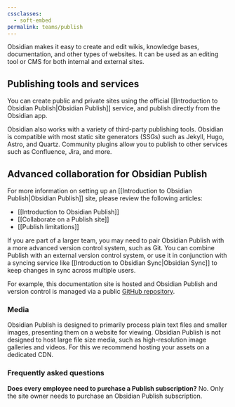 ```yaml
---
cssclasses:
  - soft-embed
permalink: teams/publish
---
```

Obsidian makes it easy to create and edit wikis, knowledge bases, documentation, and other types of websites. It can be used as an editing tool or CMS for both internal and external sites.

## Publishing tools and services

You can create public and private sites using the official [[Introduction to Obsidian Publish|Obsidian Publish]] service, and publish directly from the Obsidian app.

Obsidian also works with a variety of third-party publishing tools. Obsidian is compatible with most static site generators (SSGs) such as Jekyll, Hugo, Astro, and Quartz. Community plugins allow you to publish to other services such as Confluence, Jira, and more.

## Advanced collaboration for Obsidian Publish

For more information on setting up an [[Introduction to Obsidian Publish|Obsidian Publish]] site, please review the following articles:

- [[Introduction to Obsidian Publish]]
- [[Collaborate on a Publish site]]
- [[Publish limitations]]

If you are part of a larger team, you may need to pair Obsidian Publish with a more advanced version control system, such as Git. You can combine Publish with an external version control system, or use it in conjunction with a syncing service like [[Introduction to Obsidian Sync|Obsidian Sync]] to keep changes in sync across multiple users.

For example, this documentation site is hosted and Obsidian Publish and version control is managed via a public [GitHub repository](https://github.com/obsidianmd/obsidian-help).

### Media

Obsidian Publish is designed to primarily process plain text files and smaller images, presenting them on a website for viewing. Obsidian Publish is not designed to host large file size media, such as high-resolution image galleries and videos. For this we recommend hosting your assets on a dedicated CDN.

### Frequently asked questions

**Does every employee need to purchase a Publish subscription?**
No. Only the site owner needs to purchase an Obsidian Publish subscription.

